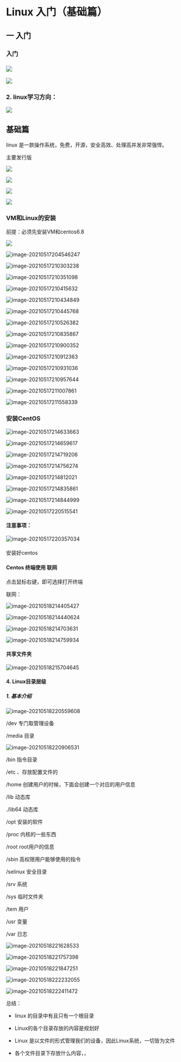# Linux  入门（基础篇）

## 一 入门

###  入门

###  ![](../../images/Snipaste_2021-05-16_21-57-05.png)

![](../../images/Snipaste_2021-05-16_22-05-11.png)

### 2. linux学习方向：

![](../../images/Snipaste_2021-05-16_22-14-50.png)

## 基础篇

linux 是一款操作系统，免费，开源，安全高效、处理高并发非常强悍。

主要发行版

![](../../images/Snipaste_2021-05-16_22-27-07.png)

![](../../images/Snipaste_2021-05-17_19-31-52.png)

![](../../images/Snipaste_2021-05-17_19-40-11.png)

![](../../images/Snipaste_2021-05-17_19-36-36.png)

### VM和Linux的安装

前提：必须先安装VM和centos6.8

![](../../images/Snipaste_2021-05-17_20-01-46.png)

![image-20210517204546247](https://gitee.com/xu_guo_dong/images/raw/master/img/image-20210517204546247.png)

![image-20210517210303238](https://gitee.com/xu_guo_dong/images/raw/master/img/image-20210517210303238.png)

![image-20210517210351098](https://gitee.com/xu_guo_dong/images/raw/master/img/image-20210517210351098.png)

![image-20210517210415632](https://gitee.com/xu_guo_dong/images/raw/master/img/image-20210517210415632.png)

![image-20210517210434849](https://gitee.com/xu_guo_dong/images/raw/master/img/image-20210517210434849.png)

![image-20210517210445768](https://gitee.com/xu_guo_dong/images/raw/master/img/image-20210517210445768.png)

![image-20210517210526382](https://gitee.com/xu_guo_dong/images/raw/master/img/image-20210517210526382.png)

![image-20210517210835867](https://gitee.com/xu_guo_dong/images/raw/master/img/image-20210517210835867.png)

![image-20210517210900352](https://gitee.com/xu_guo_dong/images/raw/master/img/image-20210517210900352.png)

![image-20210517210912363](https://gitee.com/xu_guo_dong/images/raw/master/img/image-20210517210912363.png)

![image-20210517210931036](https://gitee.com/xu_guo_dong/images/raw/master/img/image-20210517210931036.png)

![image-20210517210957644](https://gitee.com/xu_guo_dong/images/raw/master/img/image-20210517210957644.png)

![image-20210517211007861](https://gitee.com/xu_guo_dong/images/raw/master/img/image-20210517211007861.png)

![image-20210517211558339](https://gitee.com/xu_guo_dong/images/raw/master/img/image-20210517211558339.png)

### 安装CentOS 

![image-20210517214633663](https://gitee.com/xu_guo_dong/images/raw/master/img/image-20210517214633663.png)

![image-20210517214659617](https://gitee.com/xu_guo_dong/images/raw/master/img/image-20210517214659617.png)

![image-20210517214719206](https://gitee.com/xu_guo_dong/images/raw/master/img/image-20210517214719206.png)

![image-20210517214756274](https://gitee.com/xu_guo_dong/images/raw/master/img/image-20210517214756274.png)

![image-20210517214812021](https://gitee.com/xu_guo_dong/images/raw/master/img/image-20210517214812021.png)

![image-20210517214835861](https://gitee.com/xu_guo_dong/images/raw/master/img/image-20210517214835861.png)

![image-20210517214844999](https://gitee.com/xu_guo_dong/images/raw/master/img/image-20210517214844999.png)

![image-20210517220515541](https://gitee.com/xu_guo_dong/images/raw/master/img/image-20210517220515541.png)

#### 注意事项：

![image-20210517220357034](https://gitee.com/xu_guo_dong/images/raw/master/img/image-20210517220357034.png)

#### 

安装好centos

#### Centos 终端使用 联网 

点击鼠标右键，即可选择打开终端

联网：

![image-20210518214405427](https://gitee.com/xu_guo_dong/images/raw/master/img/image-20210518214405427.png)

![image-20210518214440624](https://gitee.com/xu_guo_dong/images/raw/master/img/image-20210518214440624.png)

![image-20210518214703631](https://gitee.com/xu_guo_dong/images/raw/master/img/image-20210518214703631.png)

![image-20210518214759934](https://gitee.com/xu_guo_dong/images/raw/master/img/image-20210518214759934.png)

#### 共享文件夹

![image-20210518215704645](https://gitee.com/xu_guo_dong/images/raw/master/img/image-20210518215704645.png)

#### 4. Linux目录层级

##### 1. 基本介绍

![image-20210518220559608](https://gitee.com/xu_guo_dong/images/raw/master/img/image-20210518220559608.png)

/dev    专门取管理设备

/media  目录

![image-20210518220906531](https://gitee.com/xu_guo_dong/images/raw/master/img/image-20210518220906531.png)

/bin 指令目录

/etc 、存放配置文件的

/home 创建用户的时候，下面会创建一个对应的用户信息

/lib 动态库

./lib64 动态库

/opt 安装的软件

/proc 内核的一些东西

/root root用户的信息

/sbin 高权限用户能够使用的指令

/selinux 安全目录

/srv  系统 

/sys 临时文件夹

/tem 用户

/usr  变量

/var  日志

![image-20210518221628533](https://gitee.com/xu_guo_dong/images/raw/master/img/image-20210518221628533.png)

![image-20210518221757398](https://gitee.com/xu_guo_dong/images/raw/master/img/image-20210518221757398.png)

![image-20210518221847251](https://gitee.com/xu_guo_dong/images/raw/master/img/image-20210518221847251.png)

![image-20210518222232055](https://gitee.com/xu_guo_dong/images/raw/master/img/image-20210518222232055.png)

![image-20210518222411472](https://gitee.com/xu_guo_dong/images/raw/master/img/image-20210518222411472.png)

 总结： 

- linux 的目录中有且只有一个根目录

- Linux的各个目录存放的内容是规划好

- Linux 是以文件的形式管理我们的设备，因此Linux系统，一切皆为文件

- 各个文件目录下存放什么内容，，

  